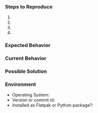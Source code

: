 <!--- Provide a general summary of the issue in the title above -->

### Steps to Reproduce
<!--- Provide an unambiguous set of steps to reproduce this bug, or remove
      this section if this is not a bug -->
1.
2.
3.
4.

### Expected Behavior
<!--- If you're suggesting a change/improvement, tell us how it should work -->
<!--- If you're describing a bug, tell us what should happen -->

### Current Behavior
<!--- If suggesting a change/improvement, explain the difference from current behavior -->
<!--- If describing a bug:
      - tell us what happens instead of the expected behavior.
      - paste any error messages seen on the console.
-->

### Possible Solution
<!---
    This section is optional. Please suggest a fix/reason for the bug, or ideas
    how to implement the addition or change.

    Is this a new feature? Are you willing to implement it? We are always
    happy to welcome new developers and to provide guidance for implementing new features.
-->

### Environment
<!--- Include as many relevant details about the environment you experienced the bug in -->
<!--- If Gourmet was downloaded from Github, you should have some funny alphanumeric characters
      in the filename, such as the 5ad618be in gourmet-5ad618be-py3-none-any.whl -->
* Operating System:
* Version or commit id:
* Installed as Flatpak or Python package?:
